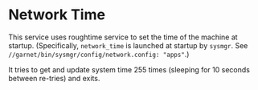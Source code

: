 Network Time
============

This service uses roughtime service to set the time of the machine at
startup. (Specifically, `network_time` is launched at startup by `sysmgr`. See
`//garnet/bin/sysmgr/config/network.config: "apps"`.)

It tries to get and update system time 255 times (sleeping for 10 seconds
between re-tries) and exits.